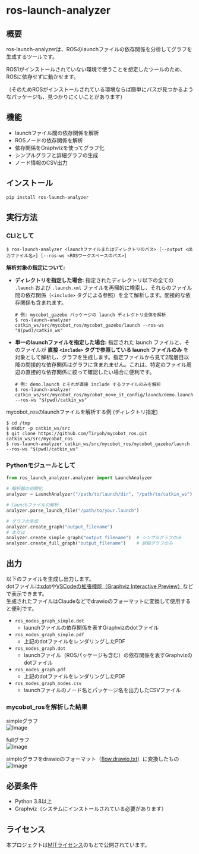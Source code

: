 # ros-launch-analyzer

## 概要

ros-launch-analyzerは、ROSのlaunchファイルの依存関係を分析してグラフを生成するツールです。

ROS1がインストールされていない環境で使うことを想定したツールのため、ROSに依存せずに動かせます。

（そのためROSがインストールされている環境ならば簡単にパスが見つかるようなパッケージも、見つかりにくいことがあります）

## 機能

- launchファイル間の依存関係を解析
- ROSノードの依存関係を解析
- 依存関係をGraphvizを使ってグラフ化
- シンプルグラフと詳細グラフの生成
- ノード情報のCSV出力

## インストール

```bash
pip install ros-launch-analyzer
```

## 実行方法

### CLIとして

```sh-session
$ ros-launch-analyzer <launchファイルまたはディレクトリのパス> [--output <出力ファイル名>] [--ros-ws <ROSワークスペースのパス>]
```

**解析対象の指定について:**

*   **ディレクトリを指定した場合:**
    指定されたディレクトリ以下の全ての `.launch` および `.launch.xml` ファイルを再帰的に検索し、それらのファイル間の依存関係（`<include>` タグによる参照）を全て解析します。間接的な依存関係も含まれます。
    ```sh-session
    # 例: mycobot_gazebo パッケージの launch ディレクトリ全体を解析
    $ ros-launch-analyzer catkin_ws/src/mycobot_ros/mycobot_gazebo/launch --ros-ws "$(pwd)/catkin_ws"
    ```

*   **単一のlaunchファイルを指定した場合:**
    指定された launch ファイルと、そのファイルが **直接 `<include>` タグで参照している launch ファイルのみ** を対象として解析し、グラフを生成します。指定ファイルから見て2階層目以降の間接的な依存関係はグラフに含まれません。これは、特定のファイル周辺の直接的な依存関係に絞って確認したい場合に便利です。
    ```sh-session
    # 例: demo.launch とそれが直接 include するファイルのみを解析
    $ ros-launch-analyzer catkin_ws/src/mycobot_ros/mycobot_move_it_config/launch/demo.launch --ros-ws "$(pwd)/catkin_ws"
    ```

mycobot_rosのlaunchファイルを解析する例 (ディレクトリ指定)

```sh-session
$ cd /tmp
$ mkdir -p catkin_ws/src
$ git clone https://github.com/Tiryoh/mycobot_ros.git catkin_ws/src/mycobot_ros
$ ros-launch-analyzer catkin_ws/src/mycobot_ros/mycobot_gazebo/launch --ros-ws "$(pwd)/catkin_ws"
```

### Pythonモジュールとして

```python
from ros_launch_analyzer.analyzer import LaunchAnalyzer

# 解析器の初期化
analyzer = LaunchAnalyzer("/path/to/launch/dir", "/path/to/catkin_ws")

# launchファイルの解析
analyzer.parse_launch_file("/path/to/your.launch")

# グラフの生成
analyzer.create_graph("output_filename")
# または
analyzer.create_simple_graph("output_filename")  # シンプルグラフのみ
analyzer.create_full_graph("output_filename")    # 詳細グラフのみ
```

## 出力

以下のファイルを生成し出力します。  
dotファイルは[xdot](https://github.com/jrfonseca/xdot.py)や[VSCodeの拡張機能（Graphviz Interactive Preview）](https://marketplace.visualstudio.com/items?itemName=tintinweb.graphviz-interactive-preview)などで表示できます。  
生成されたファイルはClaudeなどでdrawioのフォーマットに変換して使用すると便利です。

- `ros_nodes_graph_simple.dot`
  - launchファイルの依存関係を表すGraphvizのdotファイル
- `ros_nodes_graph_simple.pdf`
  - 上記のdotファイルをレンダリングしたPDF
- `ros_nodes_graph.dot`
  - launchファイル（ROSパッケージも含む）の依存関係を表すGraphvizのdotファイル
- `ros_nodes_graph.pdf`
  - 上記のdotファイルをレンダリングしたPDF
- `ros_nodes_graph_nodes.csv`
  - launchファイルのノード名とパッケージ名を出力したCSVファイル

### mycobot_rosを解析した結果

simpleグラフ  
![Image](https://github.com/user-attachments/assets/9bf40e5f-a1ca-45ce-99e6-eadc0f750656)

fullグラフ  
![Image](https://github.com/user-attachments/assets/b1da58d3-14cd-41f2-b89f-9d8559864731)

simpleグラフをdrawioのフォーマット（[flow.drawio.txt](https://github.com/user-attachments/files/19829833/flow.drawio.txt)）に変換したもの  
![Image](https://github.com/user-attachments/assets/24e8202d-6d9d-4899-ae57-28c519b77263)

## 必要条件

- Python 3.8以上
- Graphviz（システムにインストールされている必要があります）

## ライセンス

本プロジェクトは[MITライセンス](LICENSE)のもとで公開されています。
